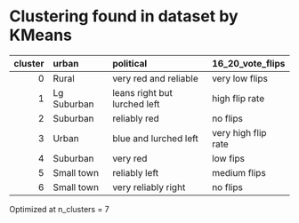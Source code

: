 # Clustering found in dataset by KMeans

|   cluster | urban       | political                    | 16_20_vote_flips    |
|----------:|:------------|:-----------------------------|:--------------------|
|         0 | Rural       | very red and reliable        | very low flips      |
|         1 | Lg Suburban | leans right but lurched left | high flip rate      |
|         2 | Suburban    | reliably red                 | no flips            |
|         3 | Urban       | blue and lurched left        | very high flip rate |
|         4 | Suburban    | very red                     | low fips            |
|         5 | Small town  | reliably left                | medium flips        |
|         6 | Small town  | very reliably right          | no flips            |

Optimized at n_clusters = 7